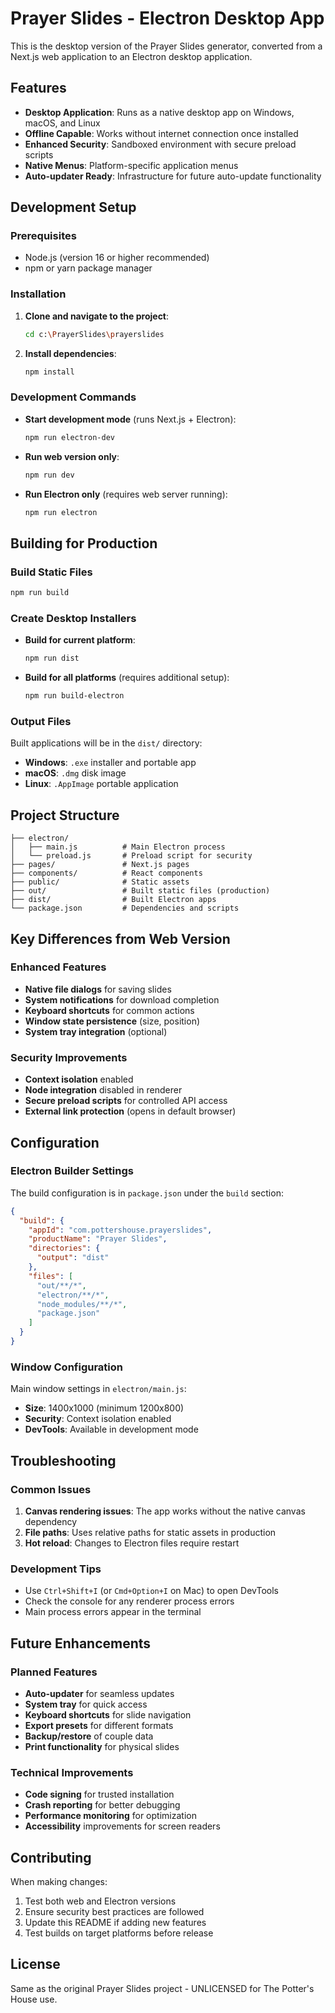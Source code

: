 # Prayer Slides - Electron Desktop App

This is the desktop version of the Prayer Slides generator, converted from a Next.js web application to an Electron desktop application.

## Features

- **Desktop Application**: Runs as a native desktop app on Windows, macOS, and Linux
- **Offline Capable**: Works without internet connection once installed
- **Enhanced Security**: Sandboxed environment with secure preload scripts
- **Native Menus**: Platform-specific application menus
- **Auto-updater Ready**: Infrastructure for future auto-update functionality

## Development Setup

### Prerequisites

- Node.js (version 16 or higher recommended)
- npm or yarn package manager

### Installation

1. **Clone and navigate to the project**:
   ```bash
   cd c:\PrayerSlides\prayerslides
   ```

2. **Install dependencies**:
   ```bash
   npm install
   ```

### Development Commands

- **Start development mode** (runs Next.js + Electron):
  ```bash
  npm run electron-dev
  ```

- **Run web version only**:
  ```bash
  npm run dev
  ```

- **Run Electron only** (requires web server running):
  ```bash
  npm run electron
  ```

## Building for Production

### Build Static Files

```bash
npm run build
```

### Create Desktop Installers

- **Build for current platform**:
  ```bash
  npm run dist
  ```

- **Build for all platforms** (requires additional setup):
  ```bash
  npm run build-electron
  ```

### Output Files

Built applications will be in the `dist/` directory:
- **Windows**: `.exe` installer and portable app
- **macOS**: `.dmg` disk image
- **Linux**: `.AppImage` portable application

## Project Structure

```
├── electron/
│   ├── main.js          # Main Electron process
│   └── preload.js       # Preload script for security
├── pages/               # Next.js pages
├── components/          # React components
├── public/              # Static assets
├── out/                 # Built static files (production)
├── dist/                # Built Electron apps
└── package.json         # Dependencies and scripts
```

## Key Differences from Web Version

### Enhanced Features
- **Native file dialogs** for saving slides
- **System notifications** for download completion
- **Keyboard shortcuts** for common actions
- **Window state persistence** (size, position)
- **System tray integration** (optional)

### Security Improvements
- **Context isolation** enabled
- **Node integration** disabled in renderer
- **Secure preload scripts** for controlled API access
- **External link protection** (opens in default browser)

## Configuration

### Electron Builder Settings

The build configuration is in `package.json` under the `build` section:

```json
{
  "build": {
    "appId": "com.pottershouse.prayerslides",
    "productName": "Prayer Slides",
    "directories": {
      "output": "dist"
    },
    "files": [
      "out/**/*",
      "electron/**/*",
      "node_modules/**/*",
      "package.json"
    ]
  }
}
```

### Window Configuration

Main window settings in `electron/main.js`:
- **Size**: 1400x1000 (minimum 1200x800)
- **Security**: Context isolation enabled
- **DevTools**: Available in development mode

## Troubleshooting

### Common Issues

1. **Canvas rendering issues**: The app works without the native canvas dependency
2. **File paths**: Uses relative paths for static assets in production
3. **Hot reload**: Changes to Electron files require restart

### Development Tips

- Use `Ctrl+Shift+I` (or `Cmd+Option+I` on Mac) to open DevTools
- Check the console for any renderer process errors
- Main process errors appear in the terminal

## Future Enhancements

### Planned Features
- **Auto-updater** for seamless updates
- **System tray** for quick access
- **Keyboard shortcuts** for slide navigation
- **Export presets** for different formats
- **Backup/restore** of couple data
- **Print functionality** for physical slides

### Technical Improvements
- **Code signing** for trusted installation
- **Crash reporting** for better debugging
- **Performance monitoring** for optimization
- **Accessibility** improvements for screen readers

## Contributing

When making changes:
1. Test both web and Electron versions
2. Ensure security best practices are followed
3. Update this README if adding new features
4. Test builds on target platforms before release

## License

Same as the original Prayer Slides project - UNLICENSED for The Potter's House use.
